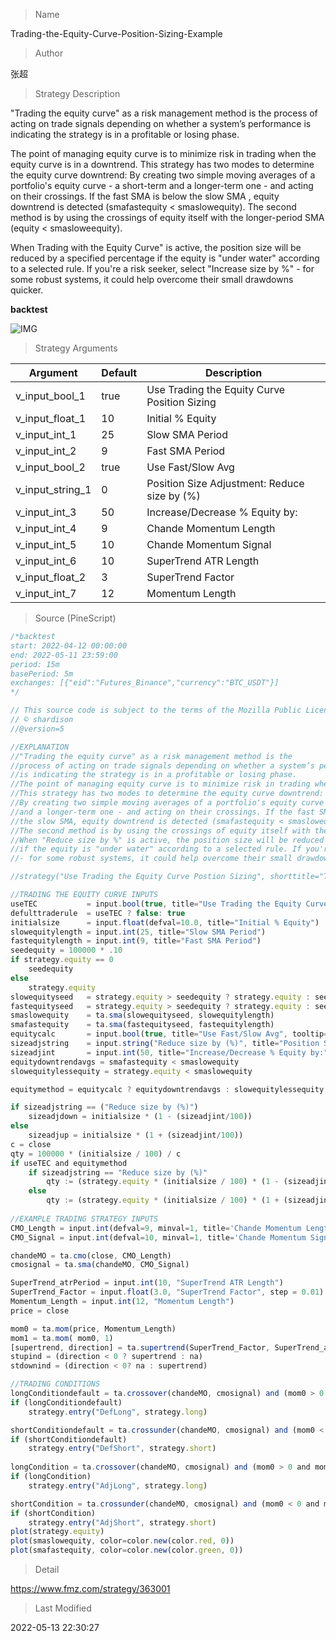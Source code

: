 
> Name

Trading-the-Equity-Curve-Position-Sizing-Example

> Author

张超

> Strategy Description

"Trading the equity curve" as a risk management method is the process of acting on trade signals depending on whether a system’s performance is indicating the strategy is in a profitable or losing phase.

The point of managing equity curve is to minimize risk in trading when the equity curve is in a downtrend. This strategy has two modes to determine the equity curve downtrend: By creating two simple moving averages of a portfolio's equity curve - a short-term and a longer-term one - and acting on their crossings. If the fast SMA is below the slow SMA , equity downtrend is detected (smafastequity < smaslowequity).
The second method is by using the crossings of equity itself with the longer-period SMA (equity < smasloweequity).

When Trading with the Equity Curve" is active, the position size will be reduced by a specified percentage if the equity is "under water" according to a selected rule. If you're a risk seeker, select "Increase size by %" - for some robust systems, it could help overcome their small drawdowns quicker.


**backtest**

 ![IMG](https://www.fmz.com/upload/asset/1075924a21fd5a3f586.png) 

> Strategy Arguments



|Argument|Default|Description|
|----|----|----|
|v_input_bool_1|true|Use Trading the Equity Curve Position Sizing|
|v_input_float_1|10|Initial % Equity|
|v_input_int_1|25|Slow SMA Period|
|v_input_int_2|9|Fast SMA Period|
|v_input_bool_2|true|Use Fast/Slow Avg|
|v_input_string_1|0|Position Size Adjustment: Reduce size by (%)|Increase size by (%)|
|v_input_int_3|50|Increase/Decrease % Equity by:|
|v_input_int_4|9|Chande Momentum Length|
|v_input_int_5|10|Chande Momentum Signal|
|v_input_int_6|10|SuperTrend ATR Length|
|v_input_float_2|3|SuperTrend Factor|
|v_input_int_7|12|Momentum Length|


> Source (PineScript)

``` javascript
/*backtest
start: 2022-04-12 00:00:00
end: 2022-05-11 23:59:00
period: 15m
basePeriod: 5m
exchanges: [{"eid":"Futures_Binance","currency":"BTC_USDT"}]
*/

// This source code is subject to the terms of the Mozilla Public License 2.0 at https://mozilla.org/MPL/2.0/
// © shardison
//@version=5

//EXPLANATION
//"Trading the equity curve" as a risk management method is the 
//process of acting on trade signals depending on whether a system’s performance
//is indicating the strategy is in a profitable or losing phase.
//The point of managing equity curve is to minimize risk in trading when the equity curve is  in a downtrend. 
//This strategy has two modes to determine the equity curve downtrend:
//By creating two simple moving averages of a portfolio's equity curve - a short-term
//and a longer-term one - and acting on their crossings. If the fast SMA is below
//the slow SMA, equity downtrend is detected (smafastequity < smaslowequity).
//The second method is by using the crossings of equity itself with the longer-period SMA (equity < smasloweequity).
//When "Reduce size by %" is active, the position size will be reduced by a specified percentage
//if the equity is "under water" according to a selected rule. If you're a risk seeker, select "Increase size by %"
//- for some robust systems, it could help overcome their small drawdowns quicker.

//strategy("Use Trading the Equity Curve Postion Sizing", shorttitle="TEC", default_qty_type = strategy.percent_of_equity, default_qty_value = 10, initial_capital = 100000)

//TRADING THE EQUITY CURVE INPUTS
useTEC           = input.bool(true, title="Use Trading the Equity Curve Position Sizing")
defulttraderule  = useTEC ? false: true
initialsize      = input.float(defval=10.0, title="Initial % Equity")
slowequitylength = input.int(25, title="Slow SMA Period")
fastequitylength = input.int(9, title="Fast SMA Period")
seedequity = 100000 * .10
if strategy.equity == 0
    seedequity
else
    strategy.equity
slowequityseed   = strategy.equity > seedequity ? strategy.equity : seedequity
fastequityseed   = strategy.equity > seedequity ? strategy.equity : seedequity
smaslowequity    = ta.sma(slowequityseed, slowequitylength)
smafastequity    = ta.sma(fastequityseed, fastequitylength)
equitycalc       = input.bool(true, title="Use Fast/Slow Avg", tooltip="Fast Equity Avg is below Slow---otherwise if unchecked uses Slow Equity Avg below Equity")
sizeadjstring    = input.string("Reduce size by (%)", title="Position Size Adjustment", options=["Reduce size by (%)","Increase size by (%)"])
sizeadjint       = input.int(50, title="Increase/Decrease % Equity by:")
equitydowntrendavgs = smafastequity < smaslowequity
slowequitylessequity = strategy.equity < smaslowequity

equitymethod = equitycalc ? equitydowntrendavgs : slowequitylessequity

if sizeadjstring == ("Reduce size by (%)")
    sizeadjdown = initialsize * (1 - (sizeadjint/100))
else
    sizeadjup = initialsize * (1 + (sizeadjint/100))
c = close
qty = 100000 * (initialsize / 100) / c
if useTEC and equitymethod
    if sizeadjstring == "Reduce size by (%)"
        qty := (strategy.equity * (initialsize / 100) * (1 - (sizeadjint/100))) / c
    else
        qty := (strategy.equity * (initialsize / 100) * (1 + (sizeadjint/100))) / c
    
//EXAMPLE TRADING STRATEGY INPUTS
CMO_Length = input.int(defval=9, minval=1, title='Chande Momentum Length')
CMO_Signal = input.int(defval=10, minval=1, title='Chande Momentum Signal')

chandeMO = ta.cmo(close, CMO_Length)
cmosignal = ta.sma(chandeMO, CMO_Signal)

SuperTrend_atrPeriod = input.int(10, "SuperTrend ATR Length")
SuperTrend_Factor = input.float(3.0, "SuperTrend Factor", step = 0.01)
Momentum_Length = input.int(12, "Momentum Length")
price = close

mom0 = ta.mom(price, Momentum_Length)
mom1 = ta.mom( mom0, 1)
[supertrend, direction] = ta.supertrend(SuperTrend_Factor, SuperTrend_atrPeriod)
stupind = (direction < 0 ? supertrend : na)
stdownind = (direction < 0? na : supertrend)

//TRADING CONDITIONS
longConditiondefault = ta.crossover(chandeMO, cmosignal) and (mom0 > 0 and mom1 > 0 and close > stupind) and defulttraderule
if (longConditiondefault)
    strategy.entry("DefLong", strategy.long)

shortConditiondefault = ta.crossunder(chandeMO, cmosignal) and (mom0 < 0 and mom1 < 0 and close < stdownind) and defulttraderule
if (shortConditiondefault)
    strategy.entry("DefShort", strategy.short)
    
longCondition = ta.crossover(chandeMO, cmosignal) and (mom0 > 0 and mom1 > 0 and close > stupind) and useTEC
if (longCondition)
    strategy.entry("AdjLong", strategy.long)

shortCondition = ta.crossunder(chandeMO, cmosignal) and (mom0 < 0 and mom1 < 0 and close < stdownind) and useTEC
if (shortCondition)
    strategy.entry("AdjShort", strategy.short)
plot(strategy.equity)
plot(smaslowequity, color=color.new(color.red, 0))
plot(smafastequity, color=color.new(color.green, 0))
```

> Detail

https://www.fmz.com/strategy/363001

> Last Modified

2022-05-13 22:30:27
